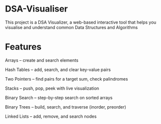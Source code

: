 # DSA-Visualiser
This project is a DSA Visualizer, a web-based interactive tool that helps you visualise and understand common Data Structures and Algorithms

# Features
Arrays – create and search elements

Hash Tables – add, search, and clear key-value pairs

Two Pointers – find pairs for a target sum, check palindromes

Stacks – push, pop, peek with live visualization

Binary Search – step-by-step search on sorted arrays

Binary Trees – build, search, and traverse (inorder, preorder)

Linked Lists – add, remove, and search nodes



